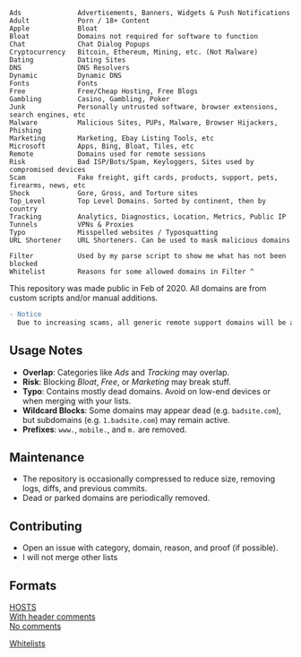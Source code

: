     Ads              Advertisements, Banners, Widgets & Push Notifications  
    Adult            Porn / 18+ Content  
    Apple            Bloat  
    Bloat            Domains not required for software to function  
    Chat             Chat Dialog Popups  
    Cryptocurrency   Bitcoin, Ethereum, Mining, etc. (Not Malware)  
    Dating           Dating Sites  
    DNS              DNS Resolvers  
    Dynamic          Dynamic DNS
    Fonts            Fonts  
    Free             Free/Cheap Hosting, Free Blogs  
    Gambling         Casino, Gambling, Poker
    Junk             Personally untrusted software, browser extensions, search engines, etc  
    Malware          Malicious Sites, PUPs, Malware, Browser Hijackers, Phishing  
    Marketing        Marketing, Ebay Listing Tools, etc  
    Microsoft        Apps, Bing, Bloat, Tiles, etc  
    Remote           Domains used for remote sessions  
    Risk             Bad ISP/Bots/Spam, Keyloggers, Sites used by compromised devices
    Scam             Fake freight, gift cards, products, support, pets, firearms, news, etc    
    Shock            Gore, Gross, and Torture sites
    Top_Level        Top Level Domains. Sorted by continent, then by country
    Tracking         Analytics, Diagnostics, Location, Metrics, Public IP  
    Tunnels          VPNs & Proxies  
    Typo             Misspelled websites / Typosquatting  
    URL Shortener    URL Shorteners. Can be used to mask malicious domains
      
    Filter           Used by my parse script to show me what has not been blocked
    Whitelist        Reasons for some allowed domains in Filter ^

This repository was made public in Feb of 2020.  All domains are from custom scripts and/or manual additions.  

```diff
- Notice
  Due to increasing scams, all generic remote support domains will be added to the Malware list, unless proven safe.  
```

## Usage Notes
- **Overlap**: Categories like *Ads* and *Tracking* may overlap.
- **Risk**: Blocking *Bloat*, *Free*, or *Marketing* may break stuff.
- **Typo**: Contains mostly dead domains. Avoid on low-end devices or when merging with your lists.
- **Wildcard Blocks**: Some domains may appear dead (e.g. `badsite.com`), but subdomains (e.g. `1.badsite.com`) may remain active.
- **Prefixes**: `www.`, `mobile.`, and `m.` are removed.

## Maintenance
- The repository is occasionally compressed to reduce size, removing logs, diffs, and previous commits.
- Dead or parked domains are periodically removed.

## Contributing
- Open an issue with category, domain, reason, and proof (if possible).
- I will not merge other lists

## Formats
[HOSTS](https://github.com/ShadowWhisperer/BlockLists/tree/master/Hosts)  
[With header comments](https://github.com/ShadowWhisperer/BlockLists/tree/master/Lists)  
[No comments](https://github.com/ShadowWhisperer/BlockLists/tree/master/RAW)  
  
[Whitelists](https://github.com/ShadowWhisperer/BlockLists/tree/master/Whitelists)
